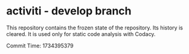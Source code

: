 # activiti - develop branch

This repository contains the frozen state of the repository.
Its history is cleared. It is used only for static code
analysis with Codacy.

Commit Time: 1734395379